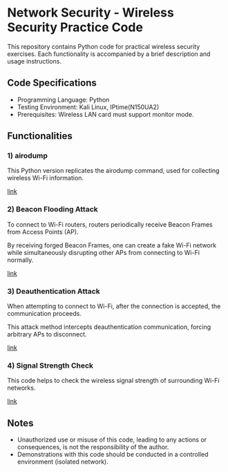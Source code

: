 # Network Security - Wireless Security Practice Code

This repository contains Python code for practical wireless security exercises. Each functionality is accompanied by a brief description and usage instructions.

## Code Specifications
- Programming Language: Python
- Testing Environment: Kali Linux, IPtime(N150UA2)
- Prerequisites: Wireless LAN card must support monitor mode.

## Functionalities

### 1) airodump

This Python version replicates the airodump command, used for collecting wireless Wi-Fi information.

[link](https://github.com/kimseongwoo61/NetworkSecurity/tree/main/airodump-main/airodump-main)

### 2) Beacon Flooding Attack

To connect to Wi-Fi routers, routers periodically receive Beacon Frames from Access Points (AP).

By receiving forged Beacon Frames, one can create a fake Wi-Fi network while simultaneously disrupting other APs from connecting to Wi-Fi normally.

[link](#)

### 3) Deauthentication Attack

When attempting to connect to Wi-Fi, after the connection is accepted, the communication proceeds.

This attack method intercepts deauthentication communication, forcing arbitrary APs to disconnect.

[link](#)

### 4) Signal Strength Check

This code helps to check the wireless signal strength of surrounding Wi-Fi networks.

[link](#)

## Notes

- Unauthorized use or misuse of this code, leading to any actions or consequences, is not the responsibility of the author.
- Demonstrations with this code should be conducted in a controlled environment (isolated network).

